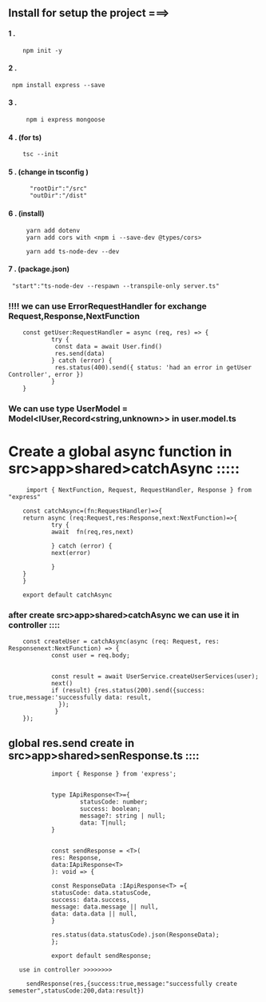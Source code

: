 ## Install for setup the project ===>

#### 1 .

        npm init -y

#### 2 .

     npm install express --save

#### 3 .

         npm i express mongoose

#### 4 . (for ts)

        tsc --init

#### 5 . (change in tsconfig )

          "rootDir":"/src"
          "outDir":"/dist"

#### 6 . (install)

         yarn add dotenv
         yarn add cors with <npm i --save-dev @types/cors>

         yarn add ts-node-dev --dev

#### 7 . (package.json)

     "start":"ts-node-dev --respawn --transpile-only server.ts"

### !!!! we can use ErrorRequestHandler for exchange Request,Response,NextFunction

        const getUser:RequestHandler = async (req, res) => {
                try {
                 const data = await User.find()
                 res.send(data)
                } catch (error) {
                 res.status(400).send({ status: 'had an error in getUser Controller', error })
                }
        }

### We can use type UserModel = Model<IUser,Record<string,unknown>> in user.model.ts

# Create a global async function in src>app>shared>catchAsync :::::

         import { NextFunction, Request, RequestHandler, Response } from "express"

        const catchAsync=(fn:RequestHandler)=>{
        return async (req:Request,res:Response,next:NextFunction)=>{
                try {
                await  fn(req,res,next)

                } catch (error) {
                next(error)

                }
        }
        }

        export default catchAsync

### after create src>app>shared>catchAsync we can use it in controller ::::

        const createUser = catchAsync(async (req: Request, res: Responsenext:NextFunction) => {
                const user = req.body;


                const result = await UserService.createUserServices(user);
                next()
                if (result) {res.status(200).send({success: true,message:'successfully data: result,
                  });
                 }
        });

## global res.send create in src>app>shared>senResponse.ts ::::

                import { Response } from 'express';


                type IApiResponse<T>={
                        statusCode: number;
                        success: boolean;
                        message?: string | null;
                        data: T|null;
                }


                const sendResponse = <T>(
                res: Response,
                data:IApiResponse<T>
                ): void => {

                const ResponseData :IApiResponse<T> ={
                statusCode: data.statusCode,
                success: data.success,
                message: data.message || null,
                data: data.data || null,
                }

                res.status(data.statusCode).json(ResponseData);
                };

                export default sendResponse;

       use in controller >>>>>>>>

         sendResponse(res,{success:true,message:"successfully create semester",statusCode:200,data:result})
